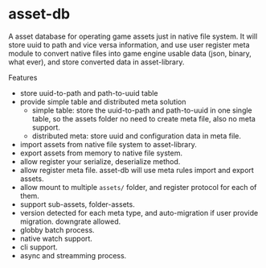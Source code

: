 # asset-db

A asset database for operating game assets just in native file system. It will store uuid to path and vice versa information, and use user register meta module to convert native files into game engine usable data (json, binary, what ever), and store converted data in asset-library.

Features

  - store uuid-to-path and path-to-uuid table
  - provide simple table and distributed meta solution
    - simple table: store the uuid-to-path and path-to-uuid in one single table, so the assets folder no need to create meta file, also no meta support.
    - distributed meta: store uuid and configuration data in meta file.
  - import assets from native file system to asset-library.
  - export assets from memory to native file system.
  - allow register your serialize, deserialize method.
  - allow register meta file. asset-db will use meta rules import and export assets.
  - allow mount to multiple `assets/` folder, and register protocol for each of them.
  - support sub-assets, folder-assets.
  - version detected for each meta type, and auto-migration if user provide migration. downgrate allowed.
  - globby batch process.
  - native watch support.
  - cli support.
  - async and streamming process.
  
